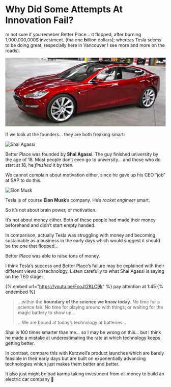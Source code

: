 # Why Did Some Attempts At Innovation Fail?

m not sure if you remeber Better Place… it flopped, after burning 1,000,000,000$ investment. (tha one **b**illion dollars); whereas Tesla seems to be doing great, (especially here in Vancouver I see more and more on the roads).

![](<../.gitbook/assets/image (4) (1) (1).png>)

If we look at the founders… they are both freaking smart:

![Shai Agassi](https://media1-production-mightynetworks.imgix.net/asset/34814288/1644274605089.png?ixlib=rails-0.3.0\&fm=jpg\&q=75\&auto=format\&w=1400\&h=1400\&fit=max\&impolicy=ResizeCrop\&constraint=downsize\&aspect=fit)

Better Place was founded by **Shai Agassi**. The guy finished university by the age of 18. Most people don’t even go to university… and those who do start at 18, he _finished_ it by then.

We cannot complain about motivation either, since he gave up his CEO “job” at SAP to do this.

![Elon Musk](https://media1-production-mightynetworks.imgix.net/asset/34814289/1644274605234.png?ixlib=rails-0.3.0\&fm=jpg\&q=75\&auto=format\&w=1400\&h=1400\&fit=max\&impolicy=ResizeCrop\&constraint=downsize\&aspect=fit)

Tesla is of course **Elon Musk**’s company. He’s _rocket engineer_ smart.

So it’s not about brain power, or motivation.

It’s not about money either. Both of these people had made their money beforehand and didn’t start empty handed.

In comparison, actually Tesla was struggling with money and becoming sustainable as a business in the early days which would suggest it should be the one that flopped…

Better Place was able to raise tons of money.

I think Tesla’s success and Better Place’s failure may be explained with their different views on technology. Listen carefully to what Shai Agassi is saying on the TED stage:

{% embed url="https://youtu.be/FcoJt2KLC9k" %}
pay attention at 1:45
{% endembed %}

> …within the **boundary of the science we know today**. No time for a science fair. No time for playing around with things, or waiting for the magic battery to show up…
>
> …We are bound at today’s technology at batteries…

Shai is 100 times smarter than me… so I may be wrong on this… but I think he made a mistake at underestimating the rate at which technology keeps getting better.

In contrast, compare this with Kurzweil’s product launches which are barely feasible in their early days but are built on exponentially advancing technologies which just makes them better and better.

It also just might be bad karma taking investment from oil money to build an electric car company 🤔

